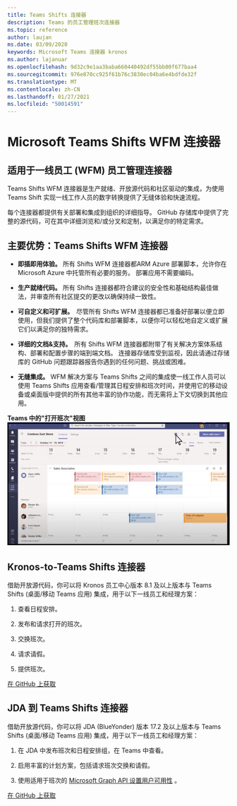 ```yaml
---
title: Teams Shifts 连接器
description: Teams 的员工管理班次连接器
ms.topic: reference
author: laujan
ms.date: 03/09/2020
keywords: Microsoft Teams 连接器 kronos
ms.author: lajanuar
ms.openlocfilehash: 9d32c9e1aa3baba660440492df55bb00f677baa4
ms.sourcegitcommit: 976e870cc925f61b76c3830ec04ba6e4bdfde32f
ms.translationtype: MT
ms.contentlocale: zh-CN
ms.lasthandoff: 01/27/2021
ms.locfileid: "50014591"
---
```

# <a name="microsoft-teams-shifts-wfm-connectors"></a>Microsoft Teams Shifts WFM 连接器  

## <a name="workforce-management-connectors-wfm-for-firstline-workers"></a>适用于一线员工 (WFM) 员工管理连接器 

Teams Shifts WFM 连接器是生产就绪、开放源代码和社区驱动的集成，为使用 Teams Shift 实现一线工作人员的数字转换提供了无缝体验和快速流程。 

每个连接器都提供有关部署和集成到组织的详细指导。 GitHub 存储库中提供了完整的源代码，可在其中详细浏览和/或分叉和定制，以满足你的特定需求。

## <a name="key-benefits-teams-shifts-wfm-connectors"></a>主要优势：Teams Shifts WFM 连接器

* **即插即用体验。** 所有 Shifts WFM 连接器都ARM Azure 部署脚本，允许你在 Microsoft Azure 中托管所有必要的服务。 部署应用不需要编码。

* **生产就绪代码。** 所有 Shifts 连接器都符合建议的安全性和基础结构最佳做法，并审查所有社区提交的更改以确保持续一致性。

* **可自定义和可扩展。**  尽管所有 Shifts WFM 连接器都已准备好部署以便立即使用，但我们提供了整个代码库和部署脚本，以便你可以轻松地自定义或扩展它们以满足你的独特需求。

* **详细的文档&支持。**  所有 Shifts WFM 连接器都附带了有关解决方案体系结构、部署和配置步骤的端到端文档。 连接器存储库受到监视，因此请通过存储库的 GitHub 问题跟踪器报告你遇到的任何问题、挑战或困难。

* **无缝集成。** WFM 解决方案与 Teams Shifts 之间的集成使一线工作人员可以使用 Teams Shifts 应用查看/管理其日程安排和班次时间，并使用它的移动设备或桌面版中提供的所有其他丰富的协作功能，而无需将上下文切换到其他应用。

**Teams 中的"打开班次"视图**  
![Teams 中的开放班次](../assets/images/teams-open-shifts-view.png)

## <a name="kronos-to-teams-shifts-connector"></a>Kronos-to-Teams Shifts 连接器

借助开放源代码，你可以将 Kronos 员工中心版本 8.1 及以上版本与 Teams Shifts (桌面/移动 Teams 应用) 集成，用于以下一线员工和经理方案：

1. 查看日程安排。

1. 发布和请求打开的班次。

1. 交换班次。

1. 请求请假。

1. 提供班次。

[在 GitHub 上获取]( https://aka.ms/KronosShiftsConnector)

## <a name="jda-to-teams-shifts-connector"></a>JDA 到 Teams Shifts 连接器

借助开放源代码，你可以将 JDA (BlueYonder) 版本 17.2 及以上版本与 Teams Shifts (桌面/移动 Teams 应用) 集成，用于以下一线员工和经理方案：

1. 在 JDA 中发布班次和日程安排组，在 Teams 中查看。

1. 启用丰富的计划方案，包括请求班次交换和请假。

1. 使用适用于班次的 [Microsoft Graph API 设置用户可用性](/graph/api/resources/shift?view=graph-rest-beta) 。

[在 GitHub 上获取](https://aka.ms/JDAShiftsConnector)</br></br>
